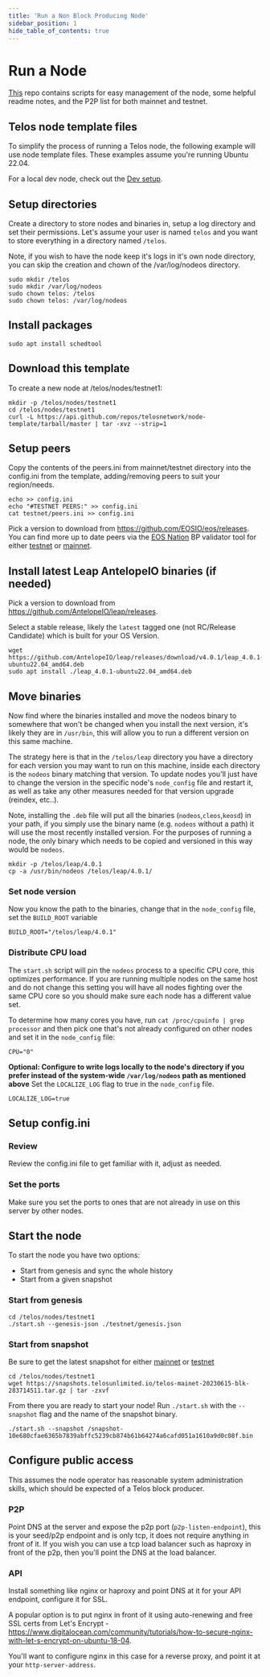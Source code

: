 ```yaml
---
title: 'Run a Non Block Producing Node'
sidebar_position: 1
hide_table_of_contents: true
---
```


# Run a Node

[This](https://github.com/telosnetwork/node-template)  repo contains scripts for easy management of the node, some helpful readme notes, and the P2P list for both mainnet and testnet.


## Telos node template files

To simplify the process of running a Telos node, the following example will use node template files. These examples assume you're running Ubuntu 22.04.

For a local dev node, check out the [Dev setup](https://github.com/telosnetwork/node-template/blob/master/DEV_SETUP.md).

## Setup directories

Create a directory to store nodes and binaries in, setup a log directory and set their permissions. Let's assume your user is named `telos` and you want to store everything in a directory named `/telos`.

Note, if you wish to have the node keep it's logs in it's own node directory, you can skip the creation and chown of the /var/log/nodeos directory.

```shell
sudo mkdir /telos
sudo mkdir /var/log/nodeos
sudo chown telos: /telos
sudo chown telos: /var/log/nodeos
```

## Install packages
``` shell
sudo apt install schedtool
```

## Download this template
To create a new node at /telos/nodes/testnet1:
```shell
mkdir -p /telos/nodes/testnet1
cd /telos/nodes/testnet1
curl -L https://api.github.com/repos/telosnetwork/node-template/tarball/master | tar -xvz --strip=1
```

## Setup peers

Copy the contents of the peers.ini from mainnet/testnet directory into the config.ini from the template, adding/removing peers to suit your region/needs.
```shell
echo >> config.ini
echo "#TESTNET PEERS:" >> config.ini
cat testnet/peers.ini >> config.ini
```

Pick a version to download from https://github.com/EOSIO/eos/releases.
You can find more up to date peers via the [EOS Nation](https://eosnation.io/) BP validator tool for either [testnet](https://validate.eosnation.io/telostest/) or [mainnet](https://validate.eosnation.io/telos/).

## Install latest Leap AntelopeIO binaries (if needed)

Pick a version to download from https://github.com/AntelopeIO/leap/releases.

Select a stable release, likely the `latest` tagged one (not RC/Release Candidate) which is built for your OS Version.
```shell
wget https://github.com/AntelopeIO/leap/releases/download/v4.0.1/leap_4.0.1-ubuntu22.04_amd64.deb
sudo apt install ./leap_4.0.1-ubuntu22.04_amd64.deb
```

## Move binaries
Now find where the binaries installed and move the nodeos binary to somewhere that won't be changed when you install the next version, it's likely they are in `/usr/bin`, this will allow you to run a different version on this same machine.

The strategy here is that in the `/telos/leap` directory you have a directory for each version you may want to run on this machine, inside each directory is the `nodeos` binary matching that version.  To update nodes you'll just have to change the version in the specific node's `node_config` file and restart it, as well as take any other measures needed for that version upgrade (reindex, etc..).

Note, installing the `.deb` file will put all the binaries (`nodeos`,`cleos`,`keosd`) in your path, if you simply use the binary name (e.g. `nodeos` without a path) it will use the most recently installed version.  For the purposes of running a node, the only binary which needs to be copied and versioned in this way would be `nodeos`.
```shell
mkdir -p /telos/leap/4.0.1
cp -a /usr/bin/nodeos /telos/leap/4.0.1/
```

### Set node version
Now you know the path to the binaries, change that in the `node_config` file, set the `BUILD_ROOT` variable
```
BUILD_ROOT="/telos/leap/4.0.1"
```

### Distribute CPU load
The `start.sh` script will pin the `nodeos` process to a specific CPU core, this optimizes performance.  If you are running multiple nodes on the same host and do not change this setting you will have all nodes fighting over the same CPU core so you should make sure each node has a different value set.

To determine how many cores you have, run `cat /proc/cpuinfo | grep processor` and then pick one that's not already configured on other nodes and set it in the `node_config` file:
```
CPU="0"
```

__Optional: Configure to write logs locally to the node's directory if you prefer instead of the system-wide `/var/log/nodeos` path as mentioned above__
Set the `LOCALIZE_LOG` flag to true in the `node_config` file.
```
LOCALIZE_LOG=true
```

## Setup config.ini
### Review
Review the config.ini file to get familiar with it, adjust as needed.

### Set the ports
Make sure you set the ports to ones that are not already in use on this server by other nodes.

## Start the node
To start the node you have two options:

 - Start from genesis and sync the whole history
 - Start from a given snapshot
  
### Start from genesis
```shell
cd /telos/nodes/testnet1
./start.sh --genesis-json ./testnet/genesis.json
```
### Start from snapshot
Be sure to get the latest snapshot for either [mainnet](https://snapshots.telosunlimited.io/) or [testnet](https://snapshots.eosnation.io/)
```shell
cd /telos/nodes/testnet1
wget https://snapshots.telosunlimited.io/telos-mainet-20230615-blk-283714511.tar.gz | tar -zxvf
```
From there you are ready to start your node! Run `./start.sh` with the `--snapshot` flag and the name of the snapshot binary.
```shell
./start.sh --snapshot /snapshot-10e680cfae6365b7839abffc5239cb874b61b64274a6cafd051a1610a9d0c08f.bin
```

## Configure public access
This assumes the node operator has reasonable system administration skills, which should be expected of a Telos block producer.
### P2P
Point DNS at the server and expose the p2p port (`p2p-listen-endpoint`), this is your seed/p2p endpoint and is only tcp, it does not require anything in front of it.  If you wish you can use a tcp load balancer such as haproxy in front of the p2p, then you'll point the DNS at the load balancer.
### API
Install something like nginx or haproxy and point DNS at it for your API endpoint, configure it for SSL.

A popular option is to put nginx in front of it using auto-renewing and free SSL certs from Let's Encrypt - https://www.digitalocean.com/community/tutorials/how-to-secure-nginx-with-let-s-encrypt-on-ubuntu-18-04.

You'll want to configure nginx in this case for a reverse proxy, and point it at your `http-server-address`.
